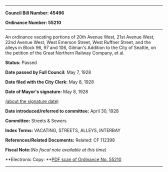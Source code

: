 

********

**Council Bill Number: 45496**
   
**Ordinance Number: 55210**
********

 An ordinance vacating portions of 20th Avenue West, 21st Avenue West, 22nd Avenue West, West Emerson Street, West Ruffner Street, and the alleys in Block 96, 97 and 106, Gilman's Addition to the City of Seattle, on the petition of the Great Northern Railway Company, et al.

**Status:** Passed
   
**Date passed by Full Council:** May 7, 1928
   
**Date filed with the City Clerk:** May 8, 1928
   
**Date of Mayor's signature:** May 8, 1928
   
[(about the signature date)](/~public/approvaldate.htm)
   
   
   
**Date introduced/referred to committee:** April 30, 1928
   
**Committee:** Streets & Sewers
   
   
**Index Terms:** VACATING, STREETS, ALLEYS, INTERBAY

**References/Related Documents:** Related: CF 112398

**Fiscal Note:**_(No fiscal note available at this time)_

**Electronic Copy: **[PDF scan of Ordinance No. 55210](/~archives/Ordinances/Ord_55210.pdf)

********

